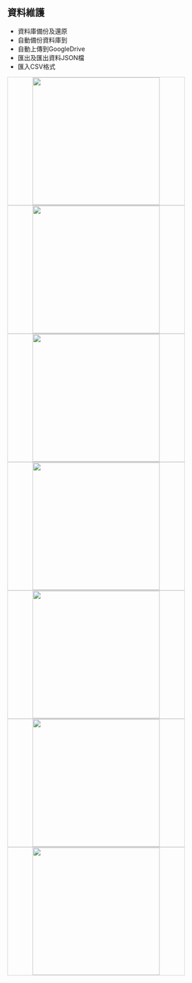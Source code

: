 ## 資料維護

* 資料庫備份及還原
* 自動備份資料庫到
* 自動上傳到GoogleDrive
* 匯出及匯出資料JSON檔
* 匯入CSV格式

<img src="imgs/data-1.png" style='min-width:400px;width:30vw;text-align:center;border:1px solid lightgray;'>
<img src="imgs/data-2.png" style='min-width:400px;width:30vw;text-align:center;border:1px solid lightgray;'>
<img src="imgs/data-3.png" style='min-width:400px;width:30vw;text-align:center;border:1px solid lightgray;'>
<img src="imgs/data-4.png" style='min-width:400px;width:30vw;text-align:center;border:1px solid lightgray;'>
<img src="imgs/data-5.png" style='min-width:400px;width:30vw;text-align:center;border:1px solid lightgray;'>
<img src="imgs/data-6.png" style='min-width:400px;width:30vw;text-align:center;border:1px solid lightgray;'>
<img src="imgs/data-7.png" style='min-width:400px;width:30vw;text-align:center;border:1px solid lightgray;'>
